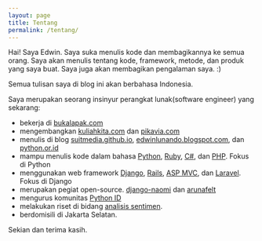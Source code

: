 ```yaml
---
layout: page
title: Tentang
permalink: /tentang/
---
```


Hai! Saya Edwin. Saya suka menulis kode dan membagikannya ke semua orang. Saya akan menulis tentang kode, framework, metode, dan produk yang saya buat. Saya juga akan membagikan pengalaman saya. :)

Semua tulisan saya di blog ini akan berbahasa Indonesia.

Saya merupakan seorang insinyur perangkat lunak(software engineer) yang sekarang:

- bekerja di [bukalapak.com][17]
- mengembangkan [kuliahkita.com][2] dan [pikavia.com][16]
- menulis di blog [suitmedia.github.io][3], [edwinlunando.blogspot.com][4], dan [python.or.id][5]
- mampu menulis kode dalam bahasa [Python][6], [Ruby][7], [C#][8], dan [PHP][9]. Fokus di Python
- menggunakan web framework [Django][12], [Rails][13], [ASP MVC][14], dan [Laravel][15]. Fokus di Django
- merupakan pegiat open-source. [django-naomi][10] dan [arunafelt][11]
- mengurus komunitas [Python ID][18]
- melakukan riset di bidang [analisis sentimen][19].
- berdomisili di Jakarta Selatan.

Sekian dan terima kasih.

[1]:    http://suitmedia.com
[2]:    http://kuliahkita.com
[3]:    https://suitmedia.github.io
[4]:    http://edwinlunando.blogspot.com
[5]:    http://python.or.id
[6]:    http://python.org/
[7]:    https://www.ruby-lang.org
[8]:    http://en.wikipedia.org/wiki/C_Sharp_%28programming_language%29
[9]:    http://php.net/
[10]:   https://github.com/edwinlunando/django-naomi
[11]:   https://github.com/edwinlunando/arunafelt
[12]:   https://www.djangoproject.com/
[13]:   http://rubyonrails.org/
[14]:   http://www.asp.net/mvc
[15]:   http://laravel.com/
[16]:   http://pikavia.com/
[17]:   https://www.bukalapak.com/
[18]:   http://www.meetup.com/Python-ID/
[19]:   http://arxiv.org/abs/1505.03085

